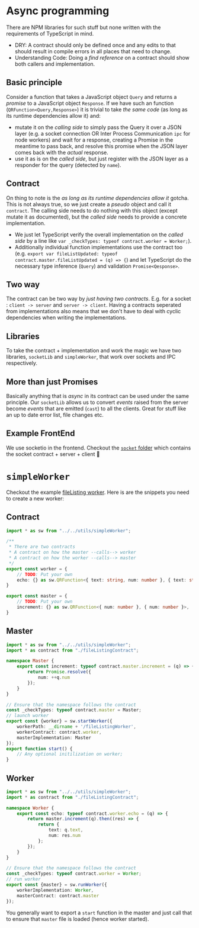 # Async programming

There are NPM libraries for such stuff but none written with the requirements of TypeScript in mind.
* DRY: A contract should only be defined once and any edits to that should result in compile errors in all places that need to change.
* Understanding Code: Doing a *find reference* on a contract should show both callers and implementation.

## Basic principle
Consider a function that takes a JavaScript object `Query` and returns a *promise* to a JavaScript object `Response`. If we have such an function (`QRFunction<Query,Response>`) it is trivial to take *the same code* (as long as its runtime dependencies allow it) and:
* mutate it on the *calling side* to simply pass the Query it over a JSON layer (e.g. a socket connection OR Inter Process Communication `ipc` for node workers) and wait for a response, creating a Promise in the meantime to pass back, and resolve this promise when the JSON layer comes back with the *actual* response.
* use it as is on the *called side*, but just register with the JSON layer as a responder for the query (detected by `name`).

## Contract
On thing to note is the *as long as its runtime dependencies allow it* gotcha. This is not always true, so we just create a *pseudo* object and call it `contract`. The calling side needs to do nothing with this object (except mutate it as documented), but the *called side* needs to provide a concrete implementation.
*  We just let TypeScript verify the overall implementation on the *called side* by a line like `var _checkTypes: typeof contract.worker = Worker;`).
* Additionally individual function implementations use the contract too (e.g. `export var fileListUpdated: typeof contract.master.fileListUpdated = (q) => {`) and let TypeScript do the necessary type inference (`Query`) and validation `Promise<Qesponse>`.

## Two way
The contract can be two way by *just having two contracts*. E.g. for a socket : `client -> server` and `server -> client`. Having a contracts seperated from implementations also means that we don't have to deal with cyclic dependencies when writing the implementations.

## Libraries
To take the contract + implementation and work the magic we have two libraries, `socketLib` and `simpleWorker`, that work over sockets and IPC respectively.

## More than just Promises
Basically anything that is *async* in its contract can be used under the same principle. Our `socketLib` allows us to convert *events* raised from the server become *events* that are emitted (`cast`) to all the clients. Great for stuff like an up to date error list, file changes etc.

## Example FrontEnd

We use socketio in the frontend. Checkout the [`socket` folder][socket] which contains the socket contract + server + client :rose:

# `simpleWorker`
Checkout the example [fileListing worker][fileListing]. Here is are the snippets you need to create a new worker:

## Contract
```ts
import * as sw from "../../utils/simpleWorker";

/**
 * There are two contracts
 * A contract on how the master --calls--> worker
 * A contract on how the worker --calls--> master
 */
export const worker = {
    // TODO: Put your own
    echo: {} as sw.QRFunction<{ text: string, num: number }, { text: string, num: number }>,
}

export const master = {
    // TODO: Put your own
    increment: {} as sw.QRFunction<{ num: number }, { num: number }>,
}
```

## Master
```ts
import * as sw from "../../utils/simpleWorker";
import * as contract from "./fileListingContract";

namespace Master {
    export const increment: typeof contract.master.increment = (q) => {
        return Promise.resolve({
            num: ++q.num
        });
    }
}

// Ensure that the namespace follows the contract
const _checkTypes: typeof contract.master = Master;
// launch worker
export const {worker} = sw.startWorker({
    workerPath: __dirname + '/fileListingWorker',
    workerContract: contract.worker,
    masterImplementation: Master
});
export function start() {
    // Any optional initilization on worker;
}
```

## Worker
```ts
import * as sw from "../../utils/simpleWorker";
import * as contract from "./fileListingContract";

namespace Worker {
    export const echo: typeof contract.worker.echo = (q) => {
        return master.increment(q).then((res) => {
            return {
                text: q.text,
                num: res.num
            };
        });
    }
}

// Ensure that the namespace follows the contract
const _checkTypes: typeof contract.worker = Worker;
// run worker
export const {master} = sw.runWorker({
    workerImplementation: Worker,
    masterContract: contract.master
});
```

You generally want to export a `start` function in the master and just call that to ensure that `master` file is loaded (hence worker started).

[socket]: https://github.com/alm-tools/alm/tree/e34bbf9cb6227f3cd150737fef5a47f212e2ad7a/src/socket
[fileListing]: https://github.com/alm-tools/alm/tree/master/src/server/workers/fileListing
